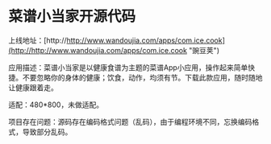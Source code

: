 # 菜谱小当家开源代码 #
上线地址：[http://http://www.wandoujia.com/apps/com.ice.cook](http://http://www.wandoujia.com/apps/com.ice.cook "豌豆荚")

应用描述：菜谱小当家是以健康食谱为主题的菜谱App小应用，操作起来简单快捷。不要忽略你的身体的健康；饮食，动作，均须有节。下载此款应用，随时随地让健康跟着走。

适配：480*800，未做适配。

项目存在问题：源码存在编码格式问题（乱码），由于编程环境不同，忘换编码格式，导致部分乱码。